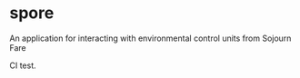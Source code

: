 # spore
An application for interacting with environmental control units from Sojourn Fare

CI test.
